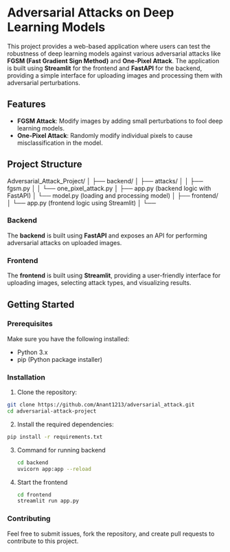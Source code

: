# Adversarial Attacks on Deep Learning Models

This project provides a web-based application where users can test the robustness of deep learning models against various adversarial attacks like **FGSM (Fast Gradient Sign Method)** and **One-Pixel Attack**. The application is built using **Streamlit** for the frontend and **FastAPI** for the backend, providing a simple interface for uploading images and processing them with adversarial perturbations.

## Features
- **FGSM Attack**: Modify images by adding small perturbations to fool deep learning models.
- **One-Pixel Attack**: Randomly modify individual pixels to cause misclassification in the model.

## Project Structure

Adversarial_Attack_Project/ │ ├── backend/ │ ├── attacks/ │ │ ├── fgsm.py │ │ └── one_pixel_attack.py │ ├── app.py (backend logic with FastAPI) │ └── model.py (loading and processing model) │ ├── frontend/ │ └── app.py (frontend logic using Streamlit) │ └── 


### Backend
The **backend** is built using **FastAPI** and exposes an API for performing adversarial attacks on uploaded images.

### Frontend
The **frontend** is built using **Streamlit**, providing a user-friendly interface for uploading images, selecting attack types, and visualizing results.

## Getting Started

### Prerequisites
Make sure you have the following installed:
- Python 3.x
- pip (Python package installer)

### Installation

1. Clone the repository:

```bash
git clone https://github.com/Anant1213/adversarial_attack.git
cd adversarial-attack-project
```

2. Install the required dependencies:

```bash
pip install -r requirements.txt
```

3. Command for running backend
   ```bash
   cd backend
   uvicorn app:app --reload
   ```
4. Start the frontend
   ```bash
   cd frontend
   streamlit run app.py
   ```

### Contributing
Feel free to submit issues, fork the repository, and create pull requests to contribute to this project.



